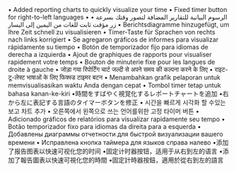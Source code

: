 <en-CA>
• Added reporting charts to quickly visualize your time
• Fixed timer button for right-to-left languages
</en-CA>

<ar>
• الرسوم البيانية للتقارير المضافة لتصور وقتك بسرعة
• زر مؤقت ثابت للغات من اليمين إلى اليسار
</ar>

<de-DE>
• Berichtsdiagramme hinzugefügt, um Ihre Zeit schnell zu visualisieren
• Timer-Taste für Sprachen von rechts nach links korrigiert
</de-DE>

<es-ES>
• Se agregaron gráficos de informes para visualizar rápidamente su tiempo
• Botón de temporizador fijo para idiomas de derecha a izquierda
</es-ES>

<fr-FR>
• Ajout de graphiques de rapports pour visualiser rapidement votre temps
• Bouton de minuterie fixe pour les langues de droite à gauche
</fr-FR>

<hi-IN>
• जोड़ा गया रिपोर्टिंग चार्ट जल्दी से अपने समय की कल्पना करने के लिए
• राइट-टू-लेफ्ट भाषाओं के लिए फिक्स्ड टाइमर बटन
</hi-IN>

<id>
• Menambahkan grafik pelaporan untuk memvisualisasikan waktu Anda dengan cepat
• Tombol timer tetap untuk bahasa kanan-ke-kiri
</id>

<ja-JP>
•時間をすばやく視覚化するレポートチャートを追加
•右から左に表記する言語のタイマーボタンを修正
</ja-JP>

<ko-KR>
• 시간을 빠르게 시각화 할 수있는보고 차트 추가
• 오른쪽에서 왼쪽으로 쓰는 언어를위한 고정 타이머 버튼
</ko-KR>

<pt-PT>
• Adicionado gráficos de relatórios para visualizar rapidamente seu tempo
• Botão temporizador fixo para idiomas da direita para a esquerda
</pt-PT>

<ru-RU>
• Добавлены диаграммы отчетности для быстрой визуализации вашего времени
• Исправлена кнопка таймера для языков справа налево
</ru-RU>

<zh-CN>
•添加了报告图表以快速可视化您的时间
•固定计时器按钮，适用于从右到左的语言
</zh-CN>

<zh-TW>
•添加了報告圖表以快速可視化您的時間
•固定計時器按鈕，適用於從右到左的語言
</zh-TW>

